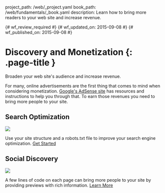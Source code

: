 project_path: /web/_project.yaml
book_path: /web/fundamentals/_book.yaml
description: Learn how to bring more readers to your web site and increase revenue.

{# wf_review_required #}
{# wf_updated_on: 2015-09-08 #}
{# wf_published_on: 2015-09-08 #}

# Discovery and Monetization {: .page-title }

Broaden your web site's audience and increase revenue.

For many, online advertisements are the first thing that comes to mind when considering monetization. [Google's AdSense site](https://www.google.com/adsense) has resources and instructions to help you through that. To earn those revenues you need to bring more people to your site.


<div class="attempt-left">
  <h2>Search Optimization</h2>
  <a href="search-optimization/">
    <img src="https://placehold.it/321x213">
  </a>
  <p>
    Use your site structure and a robots.txt file to improve your search engine optimization.
    <a href="search-optimization/">Get Started</a>
  </p>
</div>

<div class="attempt-right">
  <h2>Social Discovery</h2>
  <a href="social-discovery/">
    <img src="https://placehold.it/321x213">
  </a>
  <p>
    A few lines of code on each page can bring more people to your site by providing previews with rich information.
    <a href="social-discovery/">Learn More</a>
  </p>
</div>

